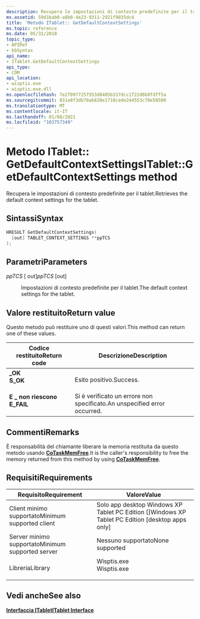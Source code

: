 ```yaml
---
description: Recupera le impostazioni di contesto predefinite per il tablet.
ms.assetid: 59d1bab0-a8b8-4e23-9311-2921f9035dc4
title: 'Metodo ITablet:: GetDefaultContextSettings'
ms.topic: reference
ms.date: 05/31/2018
topic_type:
- APIRef
- kbSyntax
api_name:
- ITablet.GetDefaultContextSettings
api_type:
- COM
api_location:
- wisptis.exe
- wisptis.exe.dll
ms.openlocfilehash: 7e2f0977257553d8405b337dcc1f22d8b0fdff5a
ms.sourcegitcommit: 831e8f3db78ab820e1710cede244553c70e50500
ms.translationtype: MT
ms.contentlocale: it-IT
ms.lasthandoff: 01/08/2021
ms.locfileid: "103757349"
---
```

# <a name="itabletgetdefaultcontextsettings-method"></a><span data-ttu-id="9f901-103">Metodo ITablet:: GetDefaultContextSettings</span><span class="sxs-lookup"><span data-stu-id="9f901-103">ITablet::GetDefaultContextSettings method</span></span>

<span data-ttu-id="9f901-104">Recupera le impostazioni di contesto predefinite per il tablet.</span><span class="sxs-lookup"><span data-stu-id="9f901-104">Retrieves the default context settings for the tablet.</span></span>

## <a name="syntax"></a><span data-ttu-id="9f901-105">Sintassi</span><span class="sxs-lookup"><span data-stu-id="9f901-105">Syntax</span></span>


```C++
HRESULT GetDefaultContextSettings(
  [out] TABLET_CONTEXT_SETTINGS **ppTCS
);
```



## <a name="parameters"></a><span data-ttu-id="9f901-106">Parametri</span><span class="sxs-lookup"><span data-stu-id="9f901-106">Parameters</span></span>

<dl> <dt>

<span data-ttu-id="9f901-107">*ppTCS* \[ out\]</span><span class="sxs-lookup"><span data-stu-id="9f901-107">*ppTCS* \[out\]</span></span>
</dt> <dd>

<span data-ttu-id="9f901-108">Impostazioni di contesto predefinite per il tablet.</span><span class="sxs-lookup"><span data-stu-id="9f901-108">The default context settings for the tablet.</span></span>

</dd> </dl>

## <a name="return-value"></a><span data-ttu-id="9f901-109">Valore restituito</span><span class="sxs-lookup"><span data-stu-id="9f901-109">Return value</span></span>

<span data-ttu-id="9f901-110">Questo metodo può restituire uno di questi valori.</span><span class="sxs-lookup"><span data-stu-id="9f901-110">This method can return one of these values.</span></span>



| <span data-ttu-id="9f901-111">Codice restituito</span><span class="sxs-lookup"><span data-stu-id="9f901-111">Return code</span></span>                                                                            | <span data-ttu-id="9f901-112">Descrizione</span><span class="sxs-lookup"><span data-stu-id="9f901-112">Description</span></span>                               |
|----------------------------------------------------------------------------------------|-------------------------------------------|
| <dl> <span data-ttu-id="9f901-113"><dt>**\_OK**</dt></span><span class="sxs-lookup"><span data-stu-id="9f901-113"><dt>**S\_OK**</dt></span></span> </dl>   | <span data-ttu-id="9f901-114">Esito positivo.</span><span class="sxs-lookup"><span data-stu-id="9f901-114">Success.</span></span><br/>                       |
| <dl> <span data-ttu-id="9f901-115"><dt>**E \_ non riescono**</dt></span><span class="sxs-lookup"><span data-stu-id="9f901-115"><dt>**E\_FAIL**</dt></span></span> </dl> | <span data-ttu-id="9f901-116">Si è verificato un errore non specificato.</span><span class="sxs-lookup"><span data-stu-id="9f901-116">An unspecified error occurred.</span></span><br/> |



 

## <a name="remarks"></a><span data-ttu-id="9f901-117">Commenti</span><span class="sxs-lookup"><span data-stu-id="9f901-117">Remarks</span></span>

<span data-ttu-id="9f901-118">È responsabilità del chiamante liberare la memoria restituita da questo metodo usando [**CoTaskMemFree**](/windows/desktop/api/combaseapi/nf-combaseapi-cotaskmemfree).</span><span class="sxs-lookup"><span data-stu-id="9f901-118">It is the caller's responsibility to free the memory returned from this method by using [**CoTaskMemFree**](/windows/desktop/api/combaseapi/nf-combaseapi-cotaskmemfree).</span></span>

## <a name="requirements"></a><span data-ttu-id="9f901-119">Requisiti</span><span class="sxs-lookup"><span data-stu-id="9f901-119">Requirements</span></span>



| <span data-ttu-id="9f901-120">Requisito</span><span class="sxs-lookup"><span data-stu-id="9f901-120">Requirement</span></span> | <span data-ttu-id="9f901-121">Valore</span><span class="sxs-lookup"><span data-stu-id="9f901-121">Value</span></span> |
|-------------------------------------|----------------------------------------------------------------------------------------|
| <span data-ttu-id="9f901-122">Client minimo supportato</span><span class="sxs-lookup"><span data-stu-id="9f901-122">Minimum supported client</span></span><br/> | <span data-ttu-id="9f901-123">Solo app desktop Windows XP Tablet PC Edition \[\]</span><span class="sxs-lookup"><span data-stu-id="9f901-123">Windows XP Tablet PC Edition \[desktop apps only\]</span></span><br/>                          |
| <span data-ttu-id="9f901-124">Server minimo supportato</span><span class="sxs-lookup"><span data-stu-id="9f901-124">Minimum supported server</span></span><br/> | <span data-ttu-id="9f901-125">Nessuno supportato</span><span class="sxs-lookup"><span data-stu-id="9f901-125">None supported</span></span><br/>                                                              |
| <span data-ttu-id="9f901-126">Libreria</span><span class="sxs-lookup"><span data-stu-id="9f901-126">Library</span></span><br/>                  | <dl> <span data-ttu-id="9f901-127"><dt>Wisptis.exe</dt></span><span class="sxs-lookup"><span data-stu-id="9f901-127"><dt>Wisptis.exe</dt></span></span> </dl> |



## <a name="see-also"></a><span data-ttu-id="9f901-128">Vedi anche</span><span class="sxs-lookup"><span data-stu-id="9f901-128">See also</span></span>

<dl> <dt>

[<span data-ttu-id="9f901-129">**Interfaccia ITablet**</span><span class="sxs-lookup"><span data-stu-id="9f901-129">**ITablet Interface**</span></span>](itablet.md)
</dt> </dl>

 

